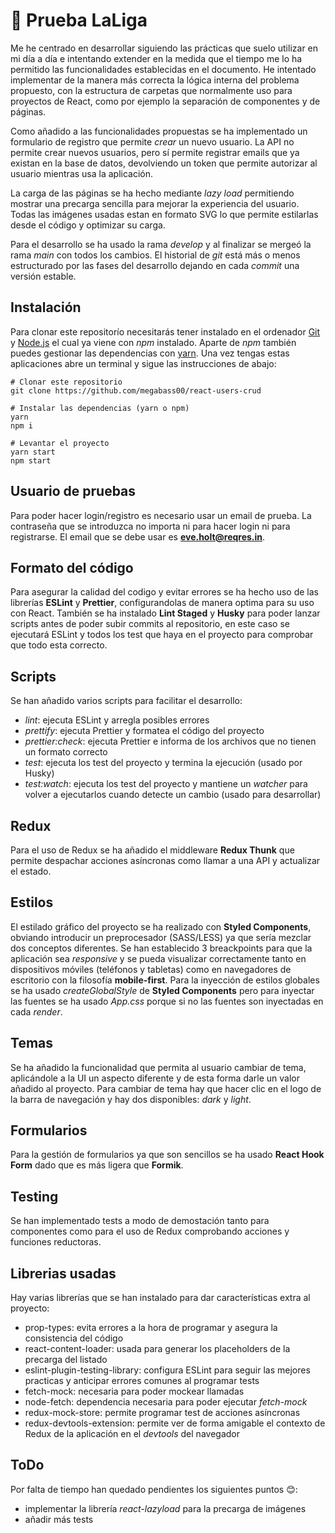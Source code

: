 # 🚀 Prueba LaLiga

Me he centrado en desarrollar siguiendo las prácticas que suelo utilizar en mi día a día e intentando extender en la medida que el tiempo me lo ha permitido las funcionalidades establecidas en el documento. He intentado implementar de la manera más correcta la lógica interna del problema propuesto, con la estructura de carpetas que normalmente uso para proyectos de React, como por ejemplo la separación de componentes y de páginas.

Como añadido a las funcionalidades propuestas se ha implementado un formulario de registro que permite _crear_ un nuevo usuario. La API no permite crear nuevos usuarios, pero sí permite registrar emails que ya existan en la base de datos, devolviendo un token que permite autorizar al usuario mientras usa la aplicación.

La carga de las páginas se ha hecho mediante _lazy load_ permitiendo mostrar una precarga sencilla para mejorar la experiencia del usuario. Todas las imágenes usadas estan en formato SVG lo que permite estilarlas desde el código y optimizar su carga.

Para el desarrollo se ha usado la rama _develop_ y al finalizar se mergeó la rama _main_ con todos los cambios. El historial de _git_ está más o menos estructurado por las fases del desarrollo dejando en cada _commit_ una versión estable.

## Instalación

Para clonar este repositorío necesitarás tener instalado en el ordenador [Git](https://git-scm.com/) y [Node.js](https://nodejs.org/en/download/) el cual ya viene con _npm_ instalado. Aparte de _npm_ también puedes gestionar las dependencias con [yarn](https://classic.yarnpkg.com/en/docs/install/#windows-stable). Una vez tengas estas aplicaciones abre un terminal y sigue las instrucciones de abajo:

```
# Clonar este repositorio
git clone https://github.com/megabass00/react-users-crud

# Instalar las dependencias (yarn o npm)
yarn
npm i

# Levantar el proyecto
yarn start
npm start
```

## Usuario de pruebas

Para poder hacer login/registro es necesario usar un email de prueba. La contraseña que se introduzca no importa ni para hacer login ni para registrarse. El email que se debe usar es **eve.holt@reqres.in**.

## Formato del código

Para asegurar la calidad del codigo y evitar errores se ha hecho uso de las librerías **ESLint** y **Prettier**, configurandolas de manera optima para su uso con React. También se ha instalado **Lint Staged** y **Husky** para poder lanzar scripts antes de poder subir commits al repositorio, en este caso se ejecutará ESLint y todos los test que haya en el proyecto para comprobar que todo esta correcto.

## Scripts

Se han añadido varios scripts para facilitar el desarrollo:

- _lint_: ejecuta ESLint y arregla posibles errores
- _prettify_: ejecuta Prettier y formatea el código del proyecto
- _prettier:check_: ejecuta Prettier e informa de los archivos que no tienen un formato correcto
- _test_: ejecuta los test del proyecto y termina la ejecución (usado por Husky)
- _test:watch_: ejecuta los test del proyecto y mantiene un _watcher_ para volver a ejecutarlos cuando detecte un cambio (usado para desarrollar)

## Redux

Para el uso de Redux se ha añadido el middleware **Redux Thunk** que permite despachar acciones asíncronas como llamar a una API y actualizar el estado.

## Estilos

El estilado gráfico del proyecto se ha realizado con **Styled Components**, obviando introducir un preprocesador (SASS/LESS) ya que sería mezclar dos conceptos diferentes. Se han establecido 3 breackpoints para que la aplicación sea _responsive_ y se pueda visualizar correctamente tanto en dispositivos móviles (teléfonos y tabletas) como en navegadores de escritorio con la filosofía **mobile-first**. Para la inyección de estilos globales se ha usado _createGlobalStyle_ de **Styled Components** pero para inyectar las fuentes se ha usado _App.css_ porque si no las fuentes son inyectadas en cada _render_.

## Temas

Se ha añadido la funcionalidad que permita al usuario cambiar de tema, aplicándole a la UI un aspecto diferente y de esta forma darle un valor añadido al proyecto. Para cambiar de tema hay que hacer clic en el logo de la barra de navegación y hay dos disponibles: _dark_ y _light_.

## Formularios

Para la gestión de formularios ya que son sencillos se ha usado **React Hook Form** dado que es más ligera que **Formik**.

## Testing

Se han implementado tests a modo de demostación tanto para componentes como para el uso de Redux comprobando acciones y funciones reductoras.

## Librerias usadas

Hay varias librerías que se han instalado para dar características extra al proyecto:

- prop-types: evita errores a la hora de programar y asegura la consistencia del código
- react-content-loader: usada para generar los placeholders de la precarga del listado
- eslint-plugin-testing-library: configura ESLint para seguir las mejores practicas y anticipar errores comunes al programar tests
- fetch-mock: necesaria para poder mockear llamadas
- node-fetch: dependencia necesaria para poder ejecutar _fetch-mock_
- redux-mock-store: permite programar test de acciones asíncronas
- redux-devtools-extension: permite ver de forma amigable el contexto de Redux de la aplicación en el _devtools_ del navegador

## ToDo

Por falta de tiempo han quedado pendientes los siguientes puntos 😊:

- implementar la librería _react-lazyload_ para la precarga de imágenes
- añadir más tests
